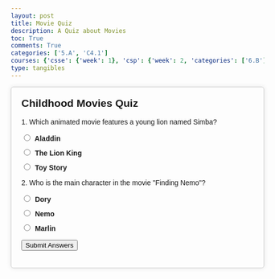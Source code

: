 ```yaml
---
layout: post
title: Movie Quiz
description: A Quiz about Movies
toc: True
comments: True
categories: ['5.A', 'C4.1']
courses: {'csse': {'week': 1}, 'csp': {'week': 2, 'categories': ['6.B']}, 'csa': {'week': 1}}
type: tangibles
---
```


<html lang="en">
<head>
<meta charset="UTF-8">
<meta name="viewport" content="width=device-width, initial-scale=1.0">
<title>Childhood Movies Quiz</title>
<style>
  body {
    font-family: Arial, sans-serif;
  }
  #quiz-container {
    max-width: 600px;
    margin: 0 auto;
    padding: 20px;
    border: 1px solid #ccc;
    border-radius: 5px;
    box-shadow: 0 0 10px rgba(0, 0, 0, 0.1);
  }
  h2 {
    margin-top: 0;
  }
  label {
    display: block;
    margin-bottom: 10px;
    font-weight: bold;
  }
  input[type="radio"] {
    margin-right: 5px;
  }
  #submit-button {
    margin-top: 15px;
  }
</style>
</head>
<body>
<div id="quiz-container">
  <h2>Childhood Movies Quiz</h2>
  <form id="quiz-form">
    <div class="question">
      <p>1. Which animated movie features a young lion named Simba?</p>
      <label><input type="radio" name="q1" value="a"> Aladdin</label>
      <label><input type="radio" name="q1" value="b"> The Lion King</label>
      <label><input type="radio" name="q1" value="c"> Toy Story</label>
    </div>
    <div class="question">
      <p>2. Who is the main character in the movie "Finding Nemo"?</p>
      <label><input type="radio" name="q2" value="a"> Dory</label>
      <label><input type="radio" name="q2" value="b"> Nemo</label>
      <label><input type="radio" name="q2" value="c"> Marlin</label>
    </div>
    <!-- Add more questions here... -->
    <div id="submit-button">
      <button type="button" onclick="submitQuiz()">Submit Answers</button>
    </div>
  </form>
  <div id="results"></div>
</div>

<script>
function submitQuiz() {
  const answers = {
    q1: document.querySelector('input[name="q1"]:checked'),
    q2: document.querySelector('input[name="q2"]:checked'),
    // Add more answers here...
  };

  const correctAnswers = {
    q1: 'b',
    q2: 'b',
    // Add more correct answers here...
  };

  let score = 0;

  for (const question in answers) {
    if (answers[question] && answers[question].value === correctAnswers[question]) {
      score++;
    }
  }

  const resultsContainer = document.getElementById('results');
  resultsContainer.innerHTML = `You scored ${score} out of ${Object.keys(correctAnswers).length}!`;
}
</script>
</body>
</html>
